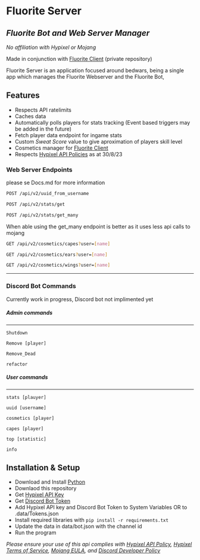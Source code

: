 # Fluorite Server
## _Fluorite Bot and Web Server Manager_

_No affiliation with Hypixel or Mojang_

Made in conjunction with [Fluorite Client](https://github.com/jh1236/Fluorite) (private repository)


Fluorite Server is an application focused around bedwars, being a  single app which manages the Fluorite Webserver and the Fluorite Bot, 
## Features
- Respects API ratelimits
- Caches data
- Automatically polls players for stats tracking (Event based triggers may be added in the future)
- Fetch player data endpoint for ingame stats
- Custom *Sweat Score* value to give aproximation of players skill level
- Cosmetics manager for [Fluorite Client](https://github.com/jh1236/Fluorite)
- Respects [Hypixel API Policies](https://developer.hypixel.net/policies/) as at 30/8/23

### Web Server Endpoints
please se Docs.md for more information
```sh
POST /api/v2/uuid_from_username
```
```sh
POST /api/v2/stats/get
```
```sh
POST /api/v2/stats/get_many
```
When able using the get_many endpoint is better as it uses less api calls to mojang
```sh
GET /api/v2/cosmetics/capes?user=[name]
```
```sh
GET /api/v2/cosmetics/ears?user=[name]
```
```sh
GET /api/v2/cosmetics/wings?user=[name]
```
---
### Discord Bot Commands
Currently work in progress, Discord bot not implimented yet
##### Admin commands
---
``Shutdown``

``Remove [player]``

``Remove_Dead``

``refactor``
##### User commands
---
``stats [plauyer]``

``uuid [username]``

``cosmetics [player]``

``capes [player]``

``top [statistic]``

``info``

## Installation & Setup
- Download and Install [Python](https://www.python.org/)
- Downlaod this repository
- Get [Hypixel API Key](https://developer.hypixel.net/dashboard)
- Get [Discord Bot Token](https://discord.com/login?redirect_to=%2Fdevelopers%2Fapplications)
- Add Hypixel API key and Discord Bot Token to System Variables OR to .data/Tokens.json
- Install required libraries with `pip install -r requirements.txt`
- Update the data in data/bot.json with the channel id
- Run the program

*Please ensure your use of this api complies with [Hypixel API Policy](https://developer.hypixel.net/policies/), [Hypixel Terms of Service](https://hypixel.net/terms), [Mojang EULA](https://www.minecraft.net/en-us/eula), and [Discord Developer Policy](https://discord.com/developers/docs/policies-and-agreements/developer-policy)*